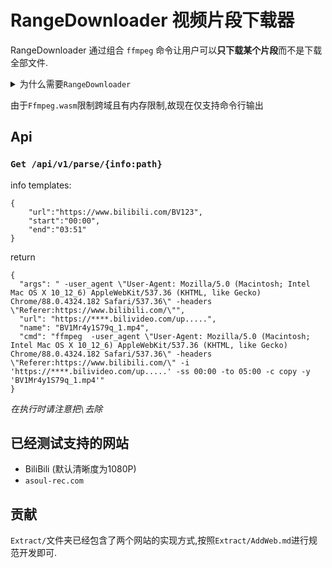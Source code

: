 # RangeDownloader 视频片段下载器

RangeDownloader 通过组合 `ffmpeg` 命令让用户可以**只下载某个片段**而不是下载全部文件.

<details>
<summary> 为什么需要<code>RangeDownloader</code> </summary>
场景分析: 当我们在进行视频创作时,也许<b>只需要其中一小段素材</b>.  </br>
一般来说,创作者可能会选择两种方法: </br>
- 直接下载该文件,之后在本地裁剪</br>
    - 问题: 耗费大量时间</br>
- 录屏 </br>
    - 问题: 画质严重损失 </br>
- Range: seconds</br>
    - 问题: 需要服务器支持,且<b>大多数服务器不支持</b></br>

</details>

由于`Ffmpeg.wasm`限制跨域且有内存限制,故现在仅支持命令行输出

## Api
### `Get /api/v1/parse/{info:path}`
info templates:
```info
{
    "url":"https://www.bilibili.com/BV123",
    "start":"00:00",
    "end":"03:51"
}
```
return
```returns
{
  "args": " -user_agent \"User-Agent: Mozilla/5.0 (Macintosh; Intel Mac OS X 10_12_6) AppleWebKit/537.36 (KHTML, like Gecko) Chrome/88.0.4324.182 Safari/537.36\" -headers \"Referer:https://www.bilibili.com/\"",
  "url": "https://****.bilivideo.com/up.....",
  "name": "BV1Mr4y1S79q_1.mp4",
  "cmd": "ffmpeg  -user_agent \"User-Agent: Mozilla/5.0 (Macintosh; Intel Mac OS X 10_12_6) AppleWebKit/537.36 (KHTML, like Gecko) Chrome/88.0.4324.182 Safari/537.36\" -headers \"Referer:https://www.bilibili.com/\" -i 'https://****.bilivideo.com/up.....' -ss 00:00 -to 05:00 -c copy -y 'BV1Mr4y1S79q_1.mp4'"
}
```
*在执行时请注意把`\`去除*

## 已经测试支持的网站
- BiliBili (默认清晰度为1080P)
- `asoul-rec.com`

## 贡献
`Extract/`文件夹已经包含了两个网站的实现方式,按照`Extract/AddWeb.md`进行规范开发即可.
